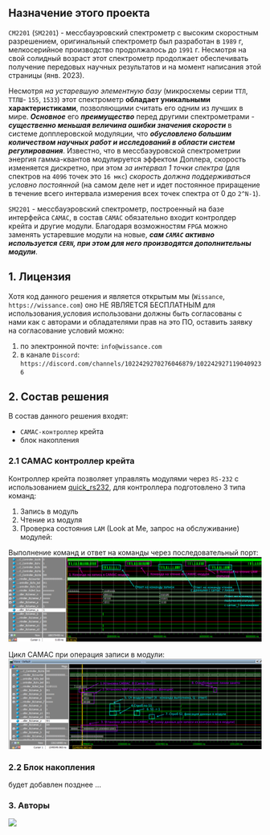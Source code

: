 ## Назначение этого проекта

`СМ2201` (`SM2201`) - мессбауэровский спектрометр с высоким скоростным разрешением, оригинальный спектрометр был разработан в `1989` г, мелкосерийное производство продолжалось до `1991` г. Несмотря на свой солидный возраст этот спектрометр продолжает обеспечивать получение передовых научных результатов и на момент написания этой страницы (янв. 2023). 

Несмотря *на устаревшую элементную базу* (микросхемы серии `ТТЛ`, `ТТЛШ`- `155`, `1533`) этот спектрометр **обладает уникальными характеристиками**, позволяющими считать его одним из лучших в мире. ***Основное*** его ***преимущество*** перед другими спектрометрами - ***существенно меньшая величина ошибки значения скорости*** в системе допплеровской модуляции, что ***обусловлено большим количеством научных работ и исследований в области систем регулирования***. Известно, что в мессбаэуровской спектрометрии энергия гамма-квантов модулируется эффектом Доплера, скорость изменяется дискретно, при этом *за интервал 1 точки спектра* (для спектров на `4096` точек это `16 мкс`) *скорость должна поддерживаться условно постоянной* (на самом деле нет и идет постоянное приращение в течение всего интервала измерения всех точек спектра от 0 до `2^N-1`).

`SM2201` - мессбауэровский спектрометр, построенный на базе интерфейса `CAMAC`, в состав `CAMAC` обязательно входит контролдер крейта и другие модули. Благодаря возможностям `FPGA` можно заменять устаревшие модули на новые, ***сам `CAMAC` активно используется `CERN`, при этом для него производятся дополнительны модули***.

## 1. Лицензия
Хотя код данного решения и является открытым мы (`Wissance`, `https://wissance.com`) оно НЕ ЯВЛЯЕТСЯ БЕСПЛАТНЫМ для использования,условия использовани должны быть согласованы
с нами как с авторами и обладателями прав на это ПО, оставить заявку на согласование условий можно:
1. по электронной почте: `info@wissance.com`
2. в канале `Discord`: `https://discord.com/channels/1022429270276046879/1022429271190409236`

## 2. Состав решения

В состав данного решения входят:

* `CAMAC-контроллер` крейта
* блок накопления


### 2.1 CAMAC контроллер крейта

Контроллер крейта позволяет управлять модулями через `RS-232` с использованием [quick_rs232](https://github.com/Wissance/QuickRS232), для контроллера подготовлено
3 типа команд:
1. Запись в модуль
2. Чтение из модуля
3. Проверка состояния `LAM` (Look at Me, запрос на обслуживание) модулей:

Выполнение команд и ответ на команды через последовательный порт:
![Управление CAMAC-контроллером по RS-232](/docs/design/camac_controller_cmd.png)

Цикл CAMAC при операция записи в модули:
![Запись в модули](/docs/design/camac_w.png)

### 2.2 Блок накопления

будет добавлен позднее ...

### 3. Авторы

<a href="https://github.com/Wissance/Sm2201/graphs/contributors">
  <img src="https://contrib.rocks/image?repo=Wissance/Sm2201" />
</a>